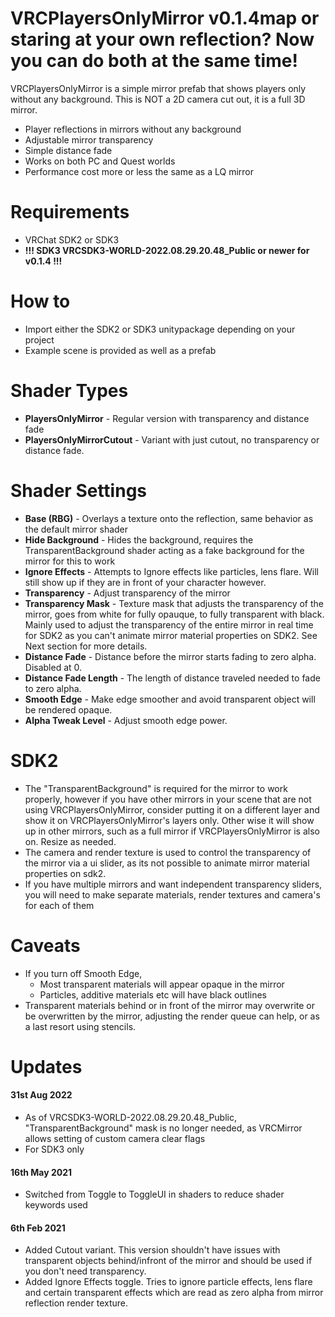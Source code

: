 # VRCPlayersOnlyMirror v0.1.4map or staring at your own reflection? Now you can do both at the same time!
VRCPlayersOnlyMirror is a simple mirror prefab that shows players only without any background.
This is NOT a 2D camera cut out, it is a full 3D mirror.

  - Player reflections in mirrors without any background
  - Adjustable mirror transparency
  - Simple distance fade
  - Works on both PC and Quest worlds
  - Performance cost more or less the same as a LQ mirror

# Requirements
  - VRChat SDK2 or SDK3
  - **!!! SDK3 VRCSDK3-WORLD-2022.08.29.20.48_Public or newer for v0.1.4 !!!**

# How to

  - Import either the SDK2 or SDK3 unitypackage depending on your project
  - Example scene is provided as well as a prefab
  
# Shader Types

  - **PlayersOnlyMirror** - Regular version with transparency and distance fade
  - **PlayersOnlyMirrorCutout** - Variant with just cutout, no transparency or distance fade.

# Shader Settings

  - **Base (RBG)** - Overlays a texture onto the reflection, same behavior as the default mirror shader
  - **Hide Background** - Hides the background, requires the TransparentBackground shader acting as a fake background for the mirror for this to work
  - **Ignore Effects** - Attempts to Ignore effects like particles, lens flare. Will still show up if they are in front of your character however. 
  - **Transparency** - Adjust transparency of the mirror
  - **Transparency Mask** - Texture mask that adjusts the transparency of the mirror, goes from white for fully opauque, to fully transparent with black. Mainly used to adjust the transparency of the entire mirror in real time for SDK2 as you can't animate mirror material properties on SDK2. See Next section for more details.
  - **Distance Fade** - Distance before the mirror starts fading to zero alpha. Disabled at 0.
  - **Distance Fade Length** - The length of distance traveled needed to fade to zero alpha.
  - **Smooth Edge** - Make edge smoother and avoid transparent object will be rendered opaque.
  - **Alpha Tweak Level** - Adjust smooth edge power.

# SDK2

  - The "TransparentBackground" is required for the mirror to work properly, however if you have other mirrors in your scene that are not using VRCPlayersOnlyMirror, consider putting it on a different layer and show it on VRCPlayersOnlyMirror's layers only. Other wise it will show up in other mirrors, such as a full mirror if VRCPlayersOnlyMirror is also on. Resize as needed.
  - The camera and render texture is used to control the transparency of the mirror via a ui slider, as its not possible to animate mirror material properties on sdk2. 
  - If you have multiple mirrors and want independent transparency sliders, you will need to make separate materials, render textures and camera's for each of them

# Caveats

  - If you turn off Smooth Edge,
    - Most transparent materials will appear opaque in the mirror
    - Particles, additive materials etc will have black outlines
  - Transparent materials behind or in front of the mirror may overwrite or be overwritten by the mirror, adjusting the render queue can help, or as a last resort using stencils.

# Updates

#### 31st Aug 2022

  - As of VRCSDK3-WORLD-2022.08.29.20.48_Public, "TransparentBackground" mask is no longer needed, as VRCMirror allows setting of custom camera clear flags
  - For SDK3 only

#### 16th May 2021

  - Switched from Toggle to ToggleUI in shaders to reduce shader keywords used

#### 6th Feb 2021

  - Added Cutout variant. This version shouldn't have issues with transparent objects behind/infront of the mirror and should be used if you don't need transparency.
  - Added Ignore Effects toggle. Tries to ignore particle effects, lens flare and certain transparent effects which are read as zero alpha from mirror reflection render texture. 